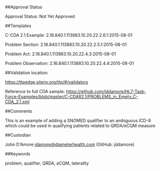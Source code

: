 ##Approval Status

Approval Status: Not Yet Approved

##Templates

C-CDA 2.1 Example: 2.16.840.1.113883.10.20.22.2.6.1:2015-08-01

Problem Section: 2.16.840.1.113883.10.20.22.2.5.1:2015-08-01 

Problem Act: 2.16.840.1.113883.10.20.22.4.3:2015-08-01 

Problem Observation: 2.16.840.1.113883.10.20.22.4.4:2015-08-01


##Validation location: 

https://ttpedge.sitenv.org/ttp/#/validators

Reference to full CDA sample: https://github.com/jddamore/HL7-Task-Force-Examples/blob/master/C-CDAR2.1/PROBLEMS_in_Empty_C-CDA_2.1.xml

##Comments

This is an example of adding a SNOMED qualifier to an ambiguous ICD-9 which could be used in qualifying patients related to QRDA/eCQM measure

##Custodian

John D'Amore jdamore@diameterhealth.com (GitHub: jddamore)

##Keywords

problem, qualifier, QRDA, eCQM, laterality
